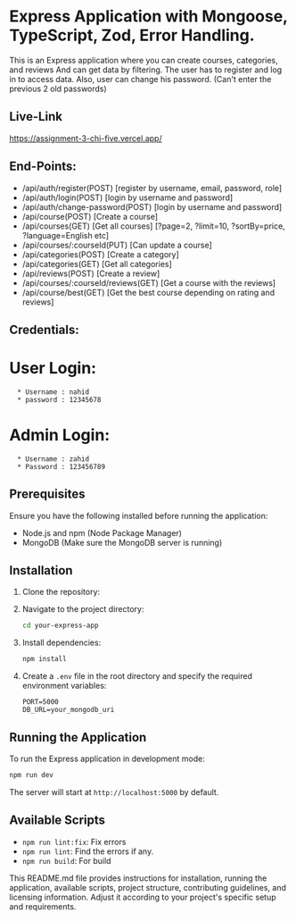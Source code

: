 
# Express Application with Mongoose, TypeScript, Zod, Error Handling.

This is an Express application where you can create courses, categories, and reviews And can get data by filtering. The user has to register and log in to access data. Also, user can change his password. (Can't enter the previous 2 old passwords)

## Live-Link 

https://assignment-3-chi-five.vercel.app/


## End-Points:

- /api/auth/register(POST) [register by username, email, password, role]
- /api/auth/login(POST) [login by username and password]
- /api/auth/change-password(POST) [login by username and password]
- /api/course(POST) [Create a course]
- /api/courses(GET) [Get all courses] [?page=2, ?limit=10, ?sortBy=price, ?language=English etc]
- /api/courses/:courseId(PUT) [Can update a course]
- /api/categories(POST) [Create a category]
- /api/categories(GET) [Get all categories]
- /api/reviews(POST) [Create a review]
- /api/courses/:courseId/reviews(GET) [Get a course with the reviews]
- /api/course/best(GET) [Get the best course depending on rating and reviews]


## Credentials:

   # User Login:
      * Username : nahid
      * password : 12345678
   # Admin Login:
      * Username : zahid
      * Password : 123456789


## Prerequisites

Ensure you have the following installed before running the application:

- Node.js and npm (Node Package Manager)
- MongoDB (Make sure the MongoDB server is running)

## Installation

1. Clone the repository:

2. Navigate to the project directory:

   ```bash
   cd your-express-app
   ```

3. Install dependencies:

   ```bash
   npm install
   ```

4. Create a `.env` file in the root directory and specify the required environment variables:

   ```env
   PORT=5000
   DB_URL=your_mongodb_uri
   ```

## Running the Application

To run the Express application in development mode:

```bash
npm run dev
```

The server will start at `http://localhost:5000` by default.

## Available Scripts

- `npm run lint:fix`: Fix errors
- `npm run lint`: Find the errors if any.
- `npm run build`: For build


This README.md file provides instructions for installation, running the application, available scripts, project structure, contributing guidelines, and licensing information. Adjust it according to your project's specific setup and requirements.
